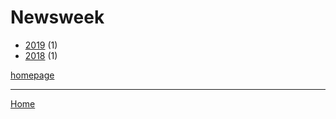 # Newsweek

  * [2019](./newsweek-2019.md) (1)
  * [2018](./newsweek-2018.md) (1)

[homepage](https://www.newsweek.com/)

----

[Home](../index.md)
